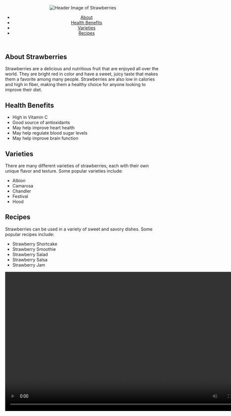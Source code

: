 <html>
  <head>
    <title>Strawberries - The Fruit of Love</title>
  </head>
  <body>
    <header>
      <img src=!"[strawberry-header]"(https://github.com/ElianeSomebodyelse/ElianeSomebodyelse.github.io/issues/1#issue-1628385973) alt="Header Image of Strawberries">
      <nav>
        <ul>
          <li><a href="#about">About</a></li>
          <li><a href="#health-benefits">Health Benefits</a></li>
          <li><a href="#varieties">Varieties</a></li>
          <li><a href="#recipes">Recipes</a></li>
        </ul>
      </nav>
    </header>

<main>
  <section id="about">
    <h2>About Strawberries</h2>
    <p>Strawberries are a delicious and nutritious fruit that are enjoyed all over the world. They are bright red in color and have a sweet, juicy taste that makes them a favorite among many people. Strawberries are also low in calories and high in fiber, making them a healthy choice for anyone looking to improve their diet.</p>
  </section>
  
  <section id="health-benefits">
    <h2>Health Benefits</h2>
    <ul>
      <li>High in Vitamin C</li>
      <li>Good source of antioxidants</li>
      <li>May help improve heart health</li>
      <li>May help regulate blood sugar levels</li>
      <li>May help improve brain function</li>
    </ul>
  </section>
  
  <section id="varieties">
    <h2>Varieties</h2>
    <p>There are many different varieties of strawberries, each with their own unique flavor and texture. Some popular varieties include:</p>
    <ul>
      <li>Albion</li>
      <li>Camarosa</li>
      <li>Chandler</li>
      <li>Festival</li>
      <li>Hood</li>
    </ul>
  </section>
  
  <section id="recipes">
    <h2>Recipes</h2>
    <p>Strawberries can be used in a variety of sweet and savory dishes. Some popular recipes include:</p>
    <ul>
      <li>Strawberry Shortcake</li>
      <li>Strawberry Smoothie</li>
      <li>Strawberry Salad</li>
      <li>Strawberry Salsa</li>
      <li>Strawberry Jam</li>
    </ul>
  </section>
</main>

<footer>
  <video src="strawberry-video.mp4" controls width="800" height="450"></video>
</footer>
